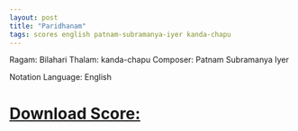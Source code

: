 ```yaml
---
layout: post
title: "Paridhanam"
tags: scores english patnam-subramanya-iyer kanda-chapu
---
```


Ragam: Bilahari
Thalam: kanda-chapu 
Composer: Patnam Subramanya Iyer

Notation Language: English  

# [Download Score: ][notation]



[notation]: https://github.com/ananthp/carnatic_scores/blob/master/paridhanam.pdf?raw=true

